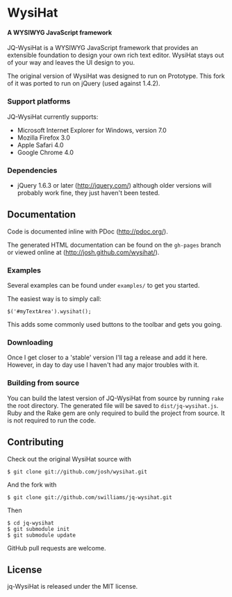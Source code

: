 WysiHat
=======

#### A WYSIWYG JavaScript framework

JQ-WysiHat is a WYSIWYG JavaScript framework that provides an extensible
foundation to design your own rich text editor. WysiHat stays out of your
way and leaves the UI design to you.

The original version of WysiHat was designed to run on Prototype. This fork of it was ported to run on jQuery (used against 1.4.2).

### Support platforms

JQ-WysiHat currently supports:

* Microsoft Internet Explorer for Windows, version 7.0
* Mozilla Firefox 3.0
* Apple Safari 4.0
* Google Chrome 4.0

### Dependencies

* jQuery 1.6.3 or later (http://jquery.com/) although older versions will probably work fine, they just haven't been tested.

## Documentation

Code is documented inline with PDoc (http://pdoc.org/).

The generated HTML documentation can be found on the `gh-pages` branch or viewed online at (http://josh.github.com/wysihat/).

### Examples

Several examples can be found under `examples/` to get you started.

The easiest way is to simply call:

    $('#myTextArea').wysihat();

This adds some commonly used buttons to the toolbar and gets you going.

### Downloading

Once I get closer to a 'stable' version I'll tag a release and add it here. However, in day to day use I haven't had any major troubles with it.

### Building from source

You can build the latest version of JQ-WysiHat from source by running
`rake` the root directory. The generated file will be saved to
`dist/jq-wysihat.js`. Ruby and the Rake gem are only required to build
the project from source. It is not required to run the code.

## Contributing

Check out the original WysiHat source with

    $ git clone git://github.com/josh/wysihat.git

And the fork with

    $ git clone git://github.com/swilliams/jq-wysihat.git

Then

    $ cd jq-wysihat
    $ git submodule init
    $ git submodule update

GitHub pull requests are welcome.

## License

jq-WysiHat is released under the MIT license.
